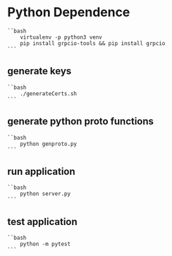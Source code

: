 

# Python Dependence

    ``bash
        virtualenv -p python3 venv
        pip install grpcio-tools && pip install grpcio
    ```

## generate keys

    ``bash
        ./generateCerts.sh
    ```
## generate python proto functions

    ``bash
        python genproto.py
    ```
## run application

    ``bash
        python server.py
    ```

## test application

    ``bash
        python -m pytest
    ```
